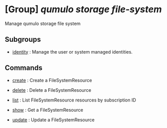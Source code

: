 # [Group] _qumulo storage file-system_

Manage qumulo storage file system

## Subgroups

- [identity](/Commands/qumulo/storage/file-system/identity/readme.md)
: Manage the user or system managed identities.

## Commands

- [create](/Commands/qumulo/storage/file-system/_create.md)
: Create a FileSystemResource

- [delete](/Commands/qumulo/storage/file-system/_delete.md)
: Delete a FileSystemResource

- [list](/Commands/qumulo/storage/file-system/_list.md)
: List FileSystemResource resources by subscription ID

- [show](/Commands/qumulo/storage/file-system/_show.md)
: Get a FileSystemResource

- [update](/Commands/qumulo/storage/file-system/_update.md)
: Update a FileSystemResource
